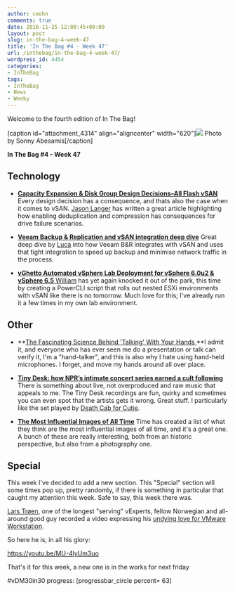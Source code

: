 ```yaml
---
author: cmohn
comments: true
date: 2016-11-25 12:00:45+00:00
layout: post
slug: in-the-bag-4-week-47
title: 'In The Bag #4 - Week 47'
url: /inthebag/in-the-bag-4-week-47/
wordpress_id: 4454
categories:
- InTheBag
tags:
- InTheBag
- News
- Weeky
---
```


Welcome to the fourth edition of In The Bag!

[caption id="attachment_4314" align="aligncenter" width="620"][![](http://vninja.net/wordpress/wp-content/uploads/2016/11/11057276504_2acf34be04_o-1024x683.jpg)](https://www.flickr.com/photos/enerva/11057276504/in/photolist-hR6r5m-EjDHYD-s5N5ug-7mupFc-pRGXKb-mCuo8D-2eKBVn-ptTvq4-iTnJ5R-hNhv7r-zQYi8-ouF4WU-67A26z-6HzJgG-vjnrJ-KSnq-dRfFxj-jafws-dMrntt-ot3nPf-dbexc8-aLrQZg-pFyH1e-9mtAak-7F4dJ5-jKQWDs-qqyNm8-jaBCBd-dRHUab-ohXLDB-ejvSsu-eipa91-7UVD3Q-91hfJM-k6TeEL-e9SjCB-gVvTgW-dY8wGK-dGiyJX-64BQjG-aLzCzK-8xHqyd-dVAGmn-fvMTyw-cTGbnu-pXpiSU-j5snjj-rQ5sJ7-9DvemK-g93VKZ) Photo by Sonny Abesamis[/caption]

**In The Bag #4 - Week 47**



## Technology






    
  * **[Capacity Expansion & Disk Group Design Decisions–All Flash vSAN](http://www.virtuallanger.com/2016/11/22/capacity-expansion-disk-group-design-decisions-all-flash-vsan/)**
Every design decision has a consequence, and thats also the case when it comes to vSAN. [Jason Langer](https://twitter.com/jaslanger) has written a great article highlighting how enabling deduplication and compression has consequences for drive failure scenarios.

    
  * **[Veeam Backup & Replication and vSAN integration deep dive](http://www.virtualtothecore.com/en/veeam-backup-replication-and-vsan-integration-deep-dive/)**
Great deep dive by [Luca](https://twitter.com/dellock6) into how Veeam B&R integrates with vSAN and uses that tight integration to speed up backup and minimise network traffic in the process.

    
  * [**vGhetto Automated vSphere Lab Deployment for vSphere 6.0u2 & vSphere 6.5**
](http://www.virtuallyghetto.com/2016/11/vghetto-automated-vsphere-lab-deployment-for-vsphere-6-0u2-vsphere-6-5.html)[William](https://twitter.com/lamw) has yet again knocked it out of the park, this time by creating a PowerCLI script that rolls out nested ESXi environments with vSAN like there is no tomorrow. Much love for this; I've already run it a few times in my own lab environment.





## Other






    
  * **[The Fascinating Science Behind 'Talking' With Your Hands
](http://www.huffingtonpost.com/entry/talking-with-hands-gestures_us_56afcfaae4b0b8d7c230414e)**I admit it, and everyone who has ever seen me do a presentation or talk can verify it, I'm a "hand-talker", and this is also why I hate using hand-held microphones. I forget, and move my hands around all over place.

    
  * **[Tiny Desk: how NPR’s intimate concert series earned a cult following](http://www.vox.com/culture/2016/11/21/13550754/npr-tiny-desk-concert)**
There is something about live, not overproduced and raw music that appeals to me. The Tiny Desk recordings are fun, quirky and sometimes you can even spot that the artists gets it wrong. Great stuff. I particularly like the set played by [Death Cab for Cutie](https://www.youtube.com/watch?v=mi6uRT7PxTQ).

    
  * [**The Most Influential Images of All Time**](http://100photos.time.com)
Time has created a list of what they think are the most influential images of all time, and it's a great one. A bunch of these are really interesting, both from an historic perspective, but also from a photography one.







## Special



This week I've decided to add a new section. This "Special" section will some times pop up, pretty randomly, if there is something in particular that caught my attention this week. Safe to say, this week there was.

[Lars Trøen](https://twitter.com/larstr), one of the longest "serving" vExperts, fellow Norwegian and all-around good guy recorded a video expressing his [undying love for VMware Workstation](http://blogs.vmware.com/teamfusion/2016/11/every-day-thanksgiving.html).

So here he is, in all his glory:

https://youtu.be/MU-4lyUm3uo



That's it for this week, a new one is in the works for next friday

#vDM30in30 progress:
[progressbar_circle percent= 63]
